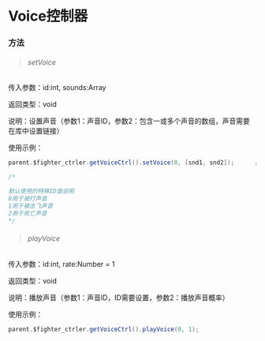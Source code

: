 # Voice控制器

### 方法

> ###### setVoice

传入参数：id:int, sounds:Array

返回类型：void

说明：设置声音（参数1：声音ID，参数2：包含一或多个声音的数组，声音需要在库中设置链接）

使用示例：

```actionscript
parent.$fighter_ctrler.getVoiceCtrl().setVoice(0, [snd1, snd2]);      //设定被打声音（随机）

/*

默认使用的特殊ID值说明
0用于被打声音
1用于被击飞声音
2用于死亡声音
*/
```

> ###### playVoice

传入参数：id:int, rate:Number = 1

返回类型：void

说明：播放声音（参数1：声音ID，ID需要设置，参数2：播放声音概率）

使用示例：

```actionscript
parent.$fighter_ctrler.getVoiceCtrl().playVoice(0, 1);
```